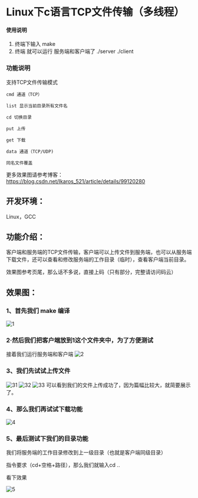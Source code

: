 #  Linux下c语言TCP文件传输（多线程）

#### 使用说明

1. 终端下输入 make
2. 终端 就可以运行 服务端和客户端了  ./server  ./client

### 功能说明
支持TCP文件传输模式

    cmd 通道（TCP）
    
	list 显示当前目录所有文件名
  
	cd 切换目录
  
	put 上传
   
	get 下载
  
    data 通道（TCP/UDP)
    
    同名文件覆盖
    
更多效果图请参考博客：https://blog.csdn.net/Ikaros_521/article/details/99120280

## 开发环境：
Linux，GCC

## 功能介绍：
客户端和服务端的TCP文件传输，客户端可以上传文件到服务端，也可以从服务端下载文件，还可以查看和修改服务端的工作目录（临时），查看客户端当前目录。


效果图参考页尾，那么话不多说，直接上码（只有部分，完整请访问码云）

## 效果图：
### 1、首先我们 make 编译
![1](https://img-blog.csdnimg.cn/20190810222707772.png)

### 2·然后我们把客户端放到1这个文件夹中，为了方便测试
接着我们运行服务端和客户端
![2](https://img-blog.csdnimg.cn/20200819101916859.png)


### 3、我们先试试上传文件
![31](https://img-blog.csdnimg.cn/2020081910204723.png)
![32](https://img-blog.csdnimg.cn/20200819102108761.png)
![33](https://img-blog.csdnimg.cn/20200819102144171.png)
可以看到我们的文件上传成功了，因为篇幅比较大，就简要展示了。

### 4、那么我们再试试下载功能
![4](https://img-blog.csdnimg.cn/2020081910234551.png)

### 5、最后测试下我们的目录功能
我们将服务端的工作目录修改到上一级目录（也就是客户端同级目录）

指令要求（cd+空格+路径），那么我们就输入cd ..

看下效果

![5](https://img-blog.csdnimg.cn/20200819102456492.png)
